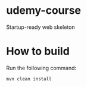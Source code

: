 # udemy-course
Startup-ready web skeleton

# How to build
Run the following command:
```
mvn clean install
```